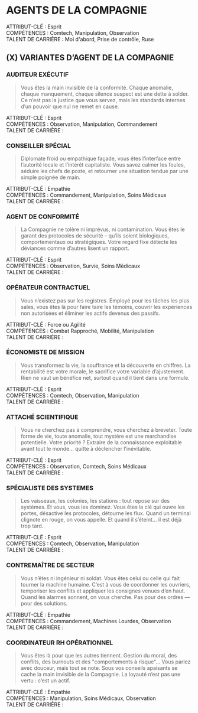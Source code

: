# AGENTS DE LA COMPAGNIE

ATTRIBUT-CLÉ : Esprit\
COMPÉTENCES : Comtech, Manipulation, Observation\
TALENT DE CARRIÈRE : Moi d'abord, Prise de contrôle, Ruse

## (X) VARIANTES D’AGENT DE LA COMPAGNIE

### AUDITEUR EXÉCUTIF

> Vous êtes la main invisible de la conformité. Chaque anomalie, chaque manquement, chaque silence suspect est une dette à solder. Ce n’est pas la justice que vous servez, mais les standards internes d’un pouvoir que nul ne remet en cause.

ATTRIBUT-CLÉ : Esprit\
COMPÉTENCES : Observation, Manipulation, Commandement\
TALENT DE CARRIÈRE :

### CONSEILLER SPÉCIAL

> Diplomate froid ou empathique façade, vous êtes l’interface entre l’autorité locale et l’intérêt capitaliste. Vous savez calmer les foules, séduire les chefs de poste, et retourner une situation tendue par une simple poignée de main.

ATTRIBUT-CLÉ : Empathie\
COMPÉTENCES : Commandement, Manipulation, Soins Médicaux\
TALENT DE CARRIÈRE :

### AGENT DE CONFORMITÉ

> La Compagnie ne tolère ni imprévus, ni contamination. Vous êtes le garant des protocoles de sécurité – qu’ils soient biologiques, comportementaux ou stratégiques. Votre regard fixe détecte les déviances comme d’autres lisent un rapport.

ATTRIBUT-CLÉ : Esprit\
COMPÉTENCES : Observation, Survie, Soins Médicaux\
TALENT DE CARRIÈRE :

### OPÉRATEUR CONTRACTUEL

> Vous n’existez pas sur les registres. Employé pour les tâches les plus sales, vous êtes là pour faire taire les témoins, couvrir les expériences non autorisées et éliminer les actifs devenus des passifs.

ATTRIBUT-CLÉ : Force ou Agilité\
COMPÉTENCES : Combat Rapproché, Mobilité, Manipulation\
TALENT DE CARRIÈRE :

### ÉCONOMISTE DE MISSION

> Vous transformez la vie, la souffrance et la découverte en chiffres. La rentabilité est votre morale, le sacrifice votre variable d’ajustement. Rien ne vaut un bénéfice net, surtout quand il tient dans une formule.

ATTRIBUT-CLÉ : Esprit\
COMPÉTENCES : Comtech, Observation, Manipulation\
TALENT DE CARRIÈRE :

### ATTACHÉ SCIENTIFIQUE

> Vous ne cherchez pas à comprendre, vous cherchez à breveter. Toute forme de vie, toute anomalie, tout mystère est une marchandise potentielle. Votre priorité ? Extraire de la connaissance exploitable avant tout le monde… quitte à déclencher l’inévitable.

ATTRIBUT-CLÉ : Esprit\
COMPÉTENCES : Observation, Comtech, Soins Médicaux\
TALENT DE CARRIÈRE :

### SPÉCIALISTE DES SYSTEMES

> Les vaisseaux, les colonies, les stations : tout repose sur des systèmes. Et vous, vous les dominez. Vous êtes la clé qui ouvre les portes, désactive les protocoles, détourne les flux. Quand un terminal clignote en rouge, on vous appelle. Et quand il s’éteint… il est déjà trop tard.

ATTRIBUT-CLÉ : Esprit\
COMPÉTENCES : Comtech, Observation, Manipulation\
TALENT DE CARRIÈRE :

### CONTREMAÎTRE DE SECTEUR

> Vous n’êtes ni ingénieur ni soldat. Vous êtes celui ou celle qui fait tourner la machine humaine. C’est à vous de coordonner les ouvriers, temporiser les conflits et appliquer les consignes venues d’en haut. Quand les alarmes sonnent, on vous cherche. Pas pour des ordres — pour des solutions.

ATTRIBUT-CLÉ : Empathie\
COMPÉTENCES : Commandement, Machines Lourdes, Observation\
TALENT DE CARRIÈRE :

### COORDINATEUR RH OPÉRATIONNEL

> Vous êtes là pour que les autres tiennent. Gestion du moral, des conflits, des burnouts et des "comportements à risque"… Vous parlez avec douceur, mais tout se note. Sous vos conseils apaisants se cache la main invisible de la Compagnie. La loyauté n’est pas une vertu : c’est un actif.

ATTRIBUT-CLÉ : Empathie\
COMPÉTENCES : Manipulation, Soins Médicaux, Observation\
TALENT DE CARRIÈRE :
